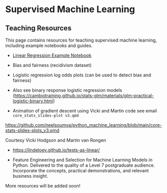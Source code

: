 # Supervised Machine Learning

## Teaching Resources

This page contains resources for teaching supervised machine learning, including example notebooks and guides.

- [Linear Regression Example Notebook](https://github.com/neelsoumya/python_machine_learning/files/linear_regression.ipynb)

- Bias and fairness (recidivism dataset)
  
- Logistic regression log odds plots (can be used to detect bias and fairness)

- Also see binary response logistic regression models (https://cambiotraining.github.io/stats-glm/materials/glm-practical-logistic-binary.html)

- Animation of gradient descent using Vicki and Martin code see email `core_stats_slides-plot v3.qmd`

https://github.com/neelsoumya/python_machine_learning/blob/main/core-stats-slides-plots_v3.qmd

Courtesy Vicki Hodgson and Martin van Rongen

 - https://lindeloev.github.io/tests-as-linear/

- Feature Engineering and Selection for Machine Learning Models in Python. Delivered to the quality of a Level 7 postgraduate audience.  Incorporate the concepts, practical demonstrations, and relevant business insight.

More resources will be added soon!
